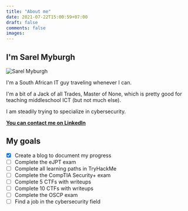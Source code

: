 ```yaml
---
title: "About me"
date: 2021-07-22T15:00:59+07:00
draft: false
comments: false
images: 
---
```


## I'm Sarel Myburgh

![Sarel Myburgh](/images/websitepic.jpg)

I'm a South African IT guy traveling whenever I can.

I'm a bit of a Jack of all Trades, Master of None, which is pretty good for teaching middleschool ICT (but not much else).

I am steadily trying to specialize in cybersecurity.

**[You can contact me on LinkedIn](https://www.linkedin.com/in/jmsarel/)**

## My goals

- [x] Create a blog to document my progress
- [ ] Complete the eJPT exam
- [ ] Complete all learning paths in TryHackMe
- [ ] Complete the CompTIA Security+ exam
- [ ] Complete 5 CTFs with writeups
- [ ] Complete 10 CTFs with writeups
- [ ] Complete the OSCP exam
- [ ] Find a job in the cybersecurity field